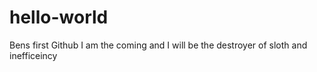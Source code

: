 # hello-world
Bens first Github
I am the coming and I will be the destroyer of sloth and inefficeincy
